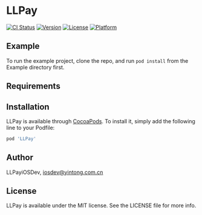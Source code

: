 # LLPay

[![CI Status](https://img.shields.io/travis/LLPayiOSDev/LLPay.svg?style=flat)](https://travis-ci.org/LLPayiOSDev/LLPay)
[![Version](https://img.shields.io/cocoapods/v/LLPay.svg?style=flat)](https://cocoapods.org/pods/LLPay)
[![License](https://img.shields.io/cocoapods/l/LLPay.svg?style=flat)](https://cocoapods.org/pods/LLPay)
[![Platform](https://img.shields.io/cocoapods/p/LLPay.svg?style=flat)](https://cocoapods.org/pods/LLPay)

## Example

To run the example project, clone the repo, and run `pod install` from the Example directory first.

## Requirements

## Installation

LLPay is available through [CocoaPods](https://cocoapods.org). To install
it, simply add the following line to your Podfile:

```ruby
pod 'LLPay'
```

## Author

LLPayiOSDev, iosdev@yintong.com.cn

## License

LLPay is available under the MIT license. See the LICENSE file for more info.
